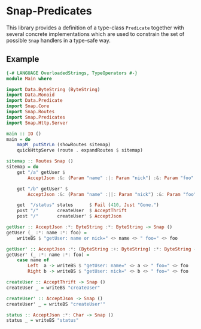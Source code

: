Snap-Predicates
===============

This library provides a definition of a type-class `Predicate`
together with several concrete implementations which are used to
constrain the set of possible `Snap` handlers in a type-safe
way.

Example
-------

```haskell
{-# LANGUAGE OverloadedStrings, TypeOperators #-}
module Main where

import Data.ByteString (ByteString)
import Data.Monoid
import Data.Predicate
import Snap.Core
import Snap.Routes
import Snap.Predicates
import Snap.Http.Server

main :: IO ()
main = do
    mapM_ putStrLn (showRoutes sitemap)
    quickHttpServe (route . expandRoutes $ sitemap)

sitemap :: Routes Snap ()
sitemap = do
    get "/a" getUser $
        AcceptJson :&: (Param "name" :|: Param "nick") :&: Param "foo"

    get "/b" getUser' $
        AcceptJson :&: (Param "name" :||: Param "nick") :&: Param "foo"

    get  "/status" status      $ Fail (410, Just "Gone.")
    post "/"       createUser  $ AcceptThrift
    post "/"       createUser' $ AcceptJson

getUser :: AcceptJson :*: ByteString :*: ByteString -> Snap ()
getUser (_ :*: name :*: foo) =
    writeBS $ "getUser: name or nick=" <> name <> " foo=" <> foo

getUser' :: AcceptJson :*: (ByteString :+: ByteString) :*: ByteString -> Snap ()
getUser' (_ :*: name :*: foo) =
    case name of
        Left  a -> writeBS $ "getUser: name=" <> a <> " foo=" <> foo
        Right b -> writeBS $ "getUser: nick=" <> b <> " foo=" <> foo

createUser :: AcceptThrift -> Snap ()
createUser _ = writeBS "createUser"

createUser' :: AcceptJson -> Snap ()
createUser' _ = writeBS "createUser'"

status :: AcceptJson :*: Char -> Snap ()
status _ = writeBS "status"
```
